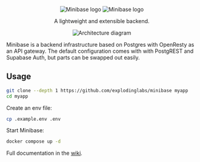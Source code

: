 <p align="center">
  <img alt="Minibase logo" src="https://github.com/explodinglabs/minibase/blob/main/logo-light-mode.png?raw=true#gh-light-mode-only" />
  <img alt="Minibase logo" src="https://github.com/explodinglabs/minibase/blob/main/logo-dark-mode.png?raw=true#gh-dark-mode-only" />
</p>

<p align="center">
  A lightweight and extensible backend.
</p>

<p align="center">
  <img alt="Architecture diagram" src="https://github.com/explodinglabs/minibase/blob/main/architecture.svg?raw=true" />
</p>

Minibase is a backend infrastructure based on Postgres with OpenResty as an API
gateway. The default configuration comes with with PostgREST and Supabase Auth,
but parts can be swapped out easily.

## Usage

```sh
git clone --depth 1 https://github.com/explodinglabs/minibase myapp
cd myapp
```

Create an env file:

```sh
cp .example.env .env
```

Start Minibase:

```sh
docker compose up -d
```

Full documentation in the [wiki](https://github.com/explodinglabs/minibase/wiki).
